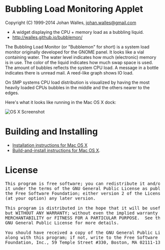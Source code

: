 # Bubbling Load Monitoring Applet
Copyright (C) 1999-2014 Johan Walles, johan.walles@gmail.com

- A widget displaying the CPU + memory load as a bubbling liquid.
- http://walles.github.io/bubblemon/

The Bubbling Load Monitor (or "Bubblemon" for short) is a system load
monitor originally developed for the GNOME panel. It looks like a vial
containing water. The water level indicates how much (electronic)
memory is in use. The color of the liquid indicates how much swap
space is used. The amount of bubbles reflects the system CPU load. A
message in a bottle indicates there is unread mail. A reed-like graph
shows IO load.

On SMP systems CPU load distribution is visualized by having the most
heavily loaded CPUs bubbles in the middle and the others nearer to the
edges.

Here's what it looks like running in the Mac OS X dock:

![OS X Screenshot](https://raw.githubusercontent.com/walles/bubblemon/master/pixmaps/screenshot-osx.png)

# Building and Installing
* [Installation instructions for Mac OS X](https://walles.github.io/bubblemon/)
* [Build-and-install instructions for Mac OS X](https://github.com/walles/bubblemon/blob/master/osx/INSTALL.txt).

# License
<pre>
This program is free software; you can redistribute it and/or modify
it under the terms of the GNU General Public License as published by
the Free Software Foundation; either version 2 of the License, or
(at your option) any later version.

This program is distributed in the hope that it will be useful,
but WITHOUT ANY WARRANTY; without even the implied warranty of
MERCHANTABILITY or FITNESS FOR A PARTICULAR PURPOSE.  See the
GNU General Public License for more details.

You should have received a copy of the GNU General Public License
along with this program; if not, write to the Free Software
Foundation, Inc., 59 Temple Street #330, Boston, MA 02111-1307, USA.
</pre>
